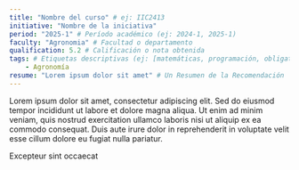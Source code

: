 ```yaml
---
title: "Nombre del curso" # ej: IIC2413
initiative: "Nombre de la iniciativa"
period: "2025-1" # Período académico (ej: 2024-1, 2025-1)
faculty: "Agronomia" # Facultad o departamento
qualification: 5.2 # Calificación o nota obtenida
tags: # Etiquetas descriptivas (ej: [matemáticas, programación, obligatorio])
    - Agronomía
resume: "Lorem ipsum dolor sit amet" # Un Resumen de la Recomendación
---
```


<!-- Ejemplo de recomendacion de curso -->
Lorem ipsum dolor sit amet, consectetur adipiscing elit. Sed do eiusmod tempor incididunt ut labore et dolore magna aliqua. Ut enim ad minim veniam, quis nostrud exercitation ullamco laboris nisi ut aliquip ex ea commodo consequat. Duis aute irure dolor in reprehenderit in voluptate velit esse cillum dolore eu fugiat nulla pariatur.

Excepteur sint occaecat
